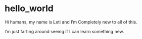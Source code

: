 # hello_world

Hi humans, my name is Leti and I’m
Completely new to all of this.

I’m just farting around seeing if I can learn something new.
